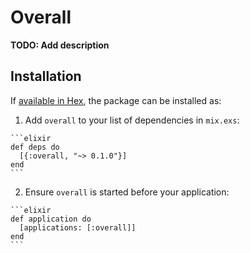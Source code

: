 # Overall

**TODO: Add description**

## Installation

If [available in Hex](https://hex.pm/docs/publish), the package can be installed as:

  1. Add `overall` to your list of dependencies in `mix.exs`:

    ```elixir
    def deps do
      [{:overall, "~> 0.1.0"}]
    end
    ```

  2. Ensure `overall` is started before your application:

    ```elixir
    def application do
      [applications: [:overall]]
    end
    ```

